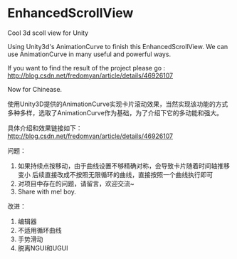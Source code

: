 # EnhancedScrollView
Cool 3d scoll view for Unity


Using Unity3d's AnimationCurve to finish this EnhancedScrollView.
We can use AnimationCurve in many useful and powerful ways.

If you want to find the result of the project please go : http://blog.csdn.net/fredomyan/article/details/46926107


Now for Chinease.

使用Unity3D提供的AnimationCurve实现卡片滚动效果，当然实现该功能的方式多种多样，选取了AnimationCurve作为基础，为了介绍下它的多动能和强大。

具体介绍和效果链接如下：
http://blog.csdn.net/fredomyan/article/details/46926107

问题：
1. 如果持续点按移动，由于曲线设置不够精确对称，会导致卡片随着时间轴推移变小
后续直接改成不按照无限循环的曲线，直接按照一个曲线执行即可
2. 对项目中存在的问题，请留言，欢迎交流~
3. Share with me! boy.

改进：
1. 编辑器
2. 不适用循环曲线
3. 手势滑动
4. 脱离NGUI和UGUI
